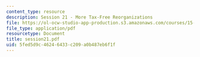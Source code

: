 ```yaml
---
content_type: resource
description: Session 21 - More Tax-Free Reorganizations
file: https://ol-ocw-studio-app-production.s3.amazonaws.com/courses/15-518-taxes-and-business-strategy-fall-2002/5fed5d9c46246433c209a0b487eb6f1f_session21.pdf
file_type: application/pdf
resourcetype: Document
title: session21.pdf
uid: 5fed5d9c-4624-6433-c209-a0b487eb6f1f
---
```

